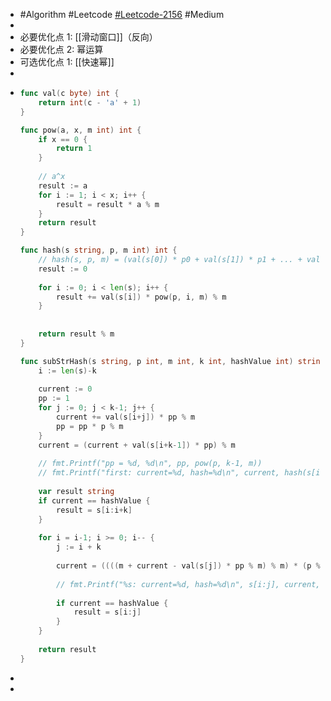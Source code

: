 - #Algorithm #Leetcode [#Leetcode-2156](https://leetcode-cn.com/problems/find-substring-with-given-hash-value/) #Medium
-
- 必要优化点 1: [[滑动窗口]]（反向）
- 必要优化点 2: 幂运算
- 可选优化点 1: [[快速幂]]
-
- ```go
  func val(c byte) int {
      return int(c - 'a' + 1)
  }
  
  func pow(a, x, m int) int {
      if x == 0 {
          return 1
      }
      
      // a^x
      result := a
      for i := 1; i < x; i++ {
          result = result * a % m
      }
      return result
  }
  
  func hash(s string, p, m int) int {
      // hash(s, p, m) = (val(s[0]) * p0 + val(s[1]) * p1 + ... + val(s[k-1]) * pk-1) mod m.
      result := 0
      
      for i := 0; i < len(s); i++ {
          result += val(s[i]) * pow(p, i, m) % m
      }
      
      
      return result % m
  }
  
  func subStrHash(s string, p int, m int, k int, hashValue int) string {    
      i := len(s)-k
      
      current := 0
      pp := 1
      for j := 0; j < k-1; j++ {
          current += val(s[i+j]) * pp % m
          pp = pp * p % m
      }
      current = (current + val(s[i+k-1]) * pp) % m
      
      // fmt.Printf("pp = %d, %d\n", pp, pow(p, k-1, m))
      // fmt.Printf("first: current=%d, hash=%d\n", current, hash(s[i:i+k], p, m))
      
      var result string
      if current == hashValue {
          result = s[i:i+k]
      }
    
      for i = i-1; i >= 0; i-- {
          j := i + k
          
          current = ((((m + current - val(s[j]) * pp % m) % m) * (p % m)) % m + val(s[i]) % m) % m
          
          // fmt.Printf("%s: current=%d, hash=%d\n", s[i:j], current, hash(s[i:j], p, m))
          
          if current == hashValue {
              result = s[i:j]
          }
      }
      
      return result
  }
  ```
-
-